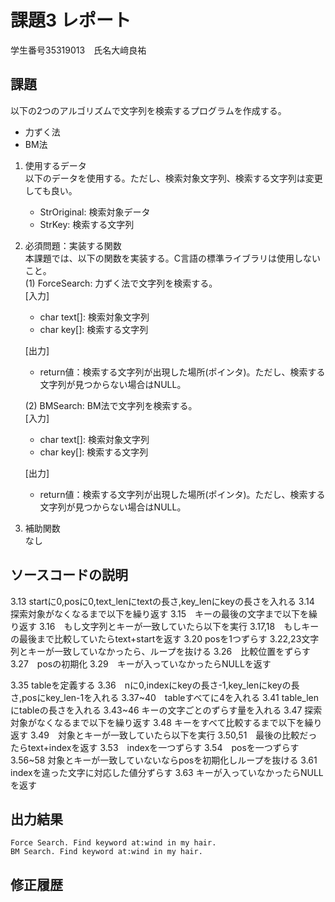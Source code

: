 # 課題3 レポート
学生番号35319013　氏名大﨑良祐


## 課題  

以下の2つのアルゴリズムで文字列を検索するプログラムを作成する。  
- 力ずく法
- BM法

1. 使用するデータ  
以下のデータを使用する。ただし、検索対象文字列、検索する文字列は変更しても良い。  
    - StrOriginal: 検索対象データ
    - StrKey: 検索する文字列

2. 必須問題：実装する関数  
本課題では、以下の関数を実装する。C言語の標準ライブラリは使用しないこと。  
    (1) ForceSearch: 力ずく法で文字列を検索する。  
    [入力]  
    - char text[]: 検索対象文字列  
    - char key[]: 検索する文字列  

    [出力]  
    - return値：検索する文字列が出現した場所(ポインタ)。ただし、検索する文字列が見つからない場合はNULL。  

    (2) BMSearch: BM法で文字列を検索する。  
    [入力]  
    - char text[]: 検索対象文字列  
    - char key[]: 検索する文字列  
 
    [出力]  
    - return値：検索する文字列が出現した場所(ポインタ)。ただし、検索する文字列が見つからない場合はNULL。  

3. 補助関数  
なし

## ソースコードの説明
3.13 startに0,posに0,text_lenにtextの長さ,key_lenにkeyの長さを入れる
3.14　探索対象がなくなるまで以下を繰り返す
3.15　キーの最後の文字まで以下を繰り返す
3.16　もし文字列とキーが一致していたら以下を実行
3.17,18　もしキーの最後まで比較していたらtext+startを返す
3.20 posを1つずらす
3.22,23文字列とキーが一致していなかったら、ループを抜ける
3.26　比較位置をずらす
3.27　posの初期化
3.29　キーが入っていなかったらNULLを返す

3.35 tableを定義する
3.36　nに0,indexにkeyの長さ-1,key_lenにkeyの長さ,posにkey_len-1を入れる
3.37~40　tableすべてに4を入れる
3.41 table_lenにtableの長さを入れる
3.43~46 キーの文字ごとのずらす量を入れる
3.47 探索対象がなくなるまで以下を繰り返す
3.48 キーをすべて比較するまで以下を繰り返す
3.49　対象とキーが一致していたら以下を実行
3.50,51　最後の比較だったらtext+indexを返す
3.53　indexを一つずらす
3.54　posを一つずらす
3.56~58 対象とキーが一致していないならposを初期化しループを抜ける
3.61　indexを違った文字に対応した値分ずらす
3.63 キーが入っていなかったらNULLを返す


## 出力結果

```
Force Search. Find keyword at:wind in my hair.
BM Search. Find keyword at:wind in my hair.
```

## 修正履歴

